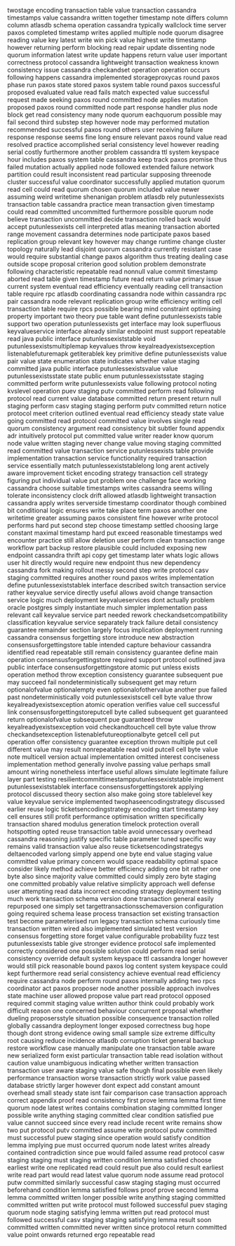 twostage encoding transaction table value transaction cassandra timestamps value cassandra written together timestamp note differs column column atlasdb schema operation cassandra typically wallclock time server paxos completed timestamp writes applied multiple node quorum disagree reading value key latest write win pick value highest write timestamp however returning perform blocking read repair update dissenting node quorum information latest write update happens return value user important correctness protocol cassandra lightweight transaction weakness known consistency issue cassandra checkandset operation operation occurs following happens cassandra implemented storageproxycas round paxos phase run paxos state stored paxos system table round paxos successful proposed evaluated value read fails match expected value successful request made seeking paxos round committed node applies mutation proposed paxos round committed node part response handler plus node block get read consistency many node quorum eachquorum possible may fail second third substep step however node may performed mutation recommended successful paxos round others user receiving failure response response seems fine long ensure relevant paxos round value read resolved practice accomplished serial consistency level however reading serial costly furthermore another problem cassandra ttl system keyspace hour includes paxos system table cassandra keep track paxos promise thus failed mutation actually applied node followed extended failure network partition could result inconsistent read particular supposing threenode cluster successful value coordinator successfully applied mutation quorum read cell could read quorum chosen quorum included value newer assuming weird writetime shenanigan problem atlasdb rely putunlessexists transaction table cassandra practice mean transaction given timestamp could read committed uncommitted furthermore possible quorum node believe transaction uncommitted decide transaction rolled back would accept putunlessexists cell interpreted atlas meaning transaction aborted range movement cassandra determines node participate paxos based replication group relevant key however may change runtime change cluster topology naturally lead disjoint quorum cassandra currently resistant case would require substantial change paxos algorithm thus treating dealing case outside scope proposal criterion good solution problem demonstrate following characteristic repeatable read nonnull value commit timestamp aborted read table given timestamp future read return value primary issue current system eventual read efficiency eventually reading cell transaction table require rpc atlasdb coordinating cassandra node within cassandra rpc pair cassandra node relevant replication group write efficiency writing cell transaction table require rpcs possible bearing mind constraint optimising property important two theory pue table want define putunlessexists table support two operation putunlessexists get interface may look superfluous keyvalueservice interface already similar endpoint must support repeatable read java public interface putunlessexiststable void putunlessexistsmultiplemap keyvalues throw keyalreadyexistsexception listenablefuturemapk getiterablek key primitive define putunlessexists value pair value state enumeration state indicates whether value staging committed java public interface putunlessexistsvalue value putunlessexistsstate state public enum putunlessexistsstate staging committed perform write putunlessexists value following protocol noting kvslevel operation puev staging putv committed perform read following protocol read current value database committed return present return null staging perform casv staging staging perform putv committed return notice protocol meet criterion outlined eventual read efficiency steady state value going committed read protocol committed value involves single read quorum consistency argument read consistency bit subtler found appendix adr intuitively protocol put committed value writer reader know quorum node value written staging never change value moving staging committed read committed value transaction service putunlessexists table provide implementation transaction service functionality required transaction service essentially match putunlessexiststablelong long arent actively aware improvement ticket encoding strategy transaction cell strategy figuring put individual value put problem one challenge face working cassandra choose suitable timestamps writes cassandra seems willing tolerate inconsistency clock drift allowed atlasdb lightweight transaction cassandra apply writes serverside timestamp coordinator though combined bit conditional logic ensures write take place term paxos another one writetime greater assuming paxos consistent fine however write protocol performs hard put second step choose timestamp settled choosing large constant maximal timestamp hard put exceed reasonable timestamps wed encounter practice still allow deletion user perform clean transaction range workflow part backup restore plausible could included exposing new endpoint cassandra thrift api copy get timestamp later whats logic allows user hit directly would require new endpoint thus new dependency cassandra fork making rollout messy second step write protocol casv staging committed requires another round paxos writes implementation define putunlessexiststablek interface described switch transaction service rather keyvalue service directly useful allows avoid change transaction service logic much deployment keyvalueservices dont actually problem oracle postgres simply instantiate much simpler implementation pass relevant call keyvalue service part needed rework checkandsetcompatibility classification keyvalue service separately track failure detail consistency guarantee remainder section largely focus implication deployment running cassandra consensus forgetting store introduce new abstraction consensusforgettingstore table intended capture behaviour cassandra identified read repeatable still remain consistency guarantee define main operation consensusforgettingstore required support protocol outlined java public interface consensusforgettingstore atomic put unless exists operation method throw exception consistency guarantee subsequent pue may succeed fail nondeterministically subsequent get may return optionalofvalue optionalempty even optionalofothervalue another pue failed past nondeterministically void putunlessexistscell cell byte value throw keyalreadyexistsexception atomic operation verifies value cell successful link consensusforgettingstoreputcell byte called subsequent get guaranteed return optionalofvalue subsequent pue guaranteed throw keyalreadyexistsexception void checkandtouchcell cell byte value throw checkandsetexception listenablefutureoptionalbyte getcell cell put operation offer consistency guarantee exception thrown multiple put cell different value may result nonrepeatable read void putcell cell byte value note multicell version actual implementation omitted interest conciseness implementation method generally involve passing value perhaps small amount wiring nonetheless interface useful allows simulate legitimate failure layer part testing resilientcommittimestampputunlessexiststable implement putunlessexiststablek interface consensusforgettingstorek applying protocol discussed theory section also make going store tablelevel key value keyvalue service implemented twophaseencodingstrategy discussed earlier reuse logic ticketsencodingstrategy encoding start timestamp key cell ensures still profit performance optimisation written specifically transaction shared modulus generation timelock protection overall hotspotting opted reuse transaction table avoid unnecessary overhead cassandra reasoning justify specific table parameter tuned specific way remains valid transaction value also reuse ticketsencodingstrategys deltaencoded varlong simply append one byte end value staging value committed value primary concern would space readability optimal space consider likely method achieve better efficiency adding one bit rather one byte also since majority value committed could simply zero byte staging one committed probably value relative simplicity approach well defense user attempting read data incorrect encoding strategy deployment testing much work transaction schema version done transaction general easily repurposed one simply set targettransactionsschemaversion configuration going required schema lease process transaction set existing transaction test become parameterised run legacy transaction schema curiously time transaction written wired also implemented simulated test version consensus forgetting store forget value configurable probability fuzz test putunlessexists table give stronger evidence protocol safe implemented correctly considered one possible solution could perform read serial consistency override default system keyspace ttl cassandra longer however would still pick reasonable bound paxos log content system keyspace could kept furthermore read serial consistency achieve eventual read efficiency require cassandra node perform round paxos internally adding two rpcs coordinator act paxos proposer node another possible approach involves state machine user allowed propose value part read protocol opposed required commit staging value written author think could probably work difficult reason one concerned behaviour concurrent proposal whether dueling proposersstyle situation possible consequence transaction rolled globally cassandra deployment longer exposed correctness bug hope though dont strong evidence owing small sample size extreme difficulty root causing reduce incidence atlasdb corruption ticket general backup restore workflow case manually manipulate one transaction table aware new serialized form exist particular transaction table read isolation without caution value unambiguous indicating whether written transaction transaction user aware staging value safe though final possible even likely performance transaction worse transaction strictly work value passed database strictly larger however dont expect add constant amount overhead small steady state isnt fair comparison case transaction approach correct appendix proof read consistency first prove lemma lemma first time quorum node latest writes contains combination staging committed longer possible write anything staging committed clear condition satisfied pue value cannot succeed since every read include recent write remains show two put protocol putv committed assume write protocol putw committed must successful puew staging since operation would satisfy condition lemma implying pue must occurred quorum node latest writes already contained contradiction since pue would failed assume read protocol casw staging staging must staging written condition lemma satisfied choose earliest write one replicated read could result pue also could result earliest write read part would read latest value quorum node assume read protocol putw committed similarly successful casw staging staging must occurred beforehand condition lemma satisfied follows proof prove second lemma lemma committed written longer possible write anything staging committed committed written put write protocol must followed successful puev staging quorum node staging satisfying lemma written put read protocol must followed successful casv staging staging satisfying lemma result soon committed written committed never written since protocol return committed value point onwards returned ergo repeatable read